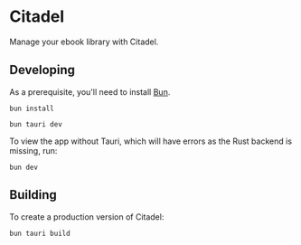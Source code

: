 # Citadel

Manage your ebook library with Citadel.

## Developing

As a prerequisite, you'll need to install [Bun](https://bun.sh).

```fish
bun install

bun tauri dev
```

To view the app without Tauri, which will have errors as the Rust backend is missing, run:

```fish
bun dev
```

## Building

To create a production version of Citadel:

```bash
bun tauri build
```
